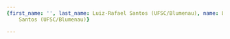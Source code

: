 ```yaml
---
{first_name: '', last_name: Luiz-Rafael Santos (UFSC/Blumenau), name: Luiz-Rafael
    Santos (UFSC/Blumenau)}

---
```


